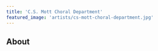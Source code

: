 ```yaml
---
title: 'C.S. Mott Choral Department'
featured_image: 'artists/cs-mott-choral-department.jpg'
---
```


## About


